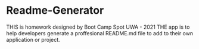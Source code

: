 # Readme-Generator
THIS is homework designed by Boot Camp Spot UWA - 2021
THE app is to help developers generate a proffesional README.md file to add to their own application or project.
